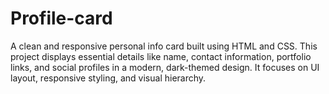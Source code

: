 # Profile-card
A clean and responsive personal info card built using HTML and CSS. This project displays essential details like name, contact information, portfolio links, and social profiles in a modern, dark-themed design. It focuses on UI layout, responsive styling, and visual hierarchy.
